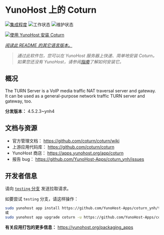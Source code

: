 <!--
注意：此 README 由 <https://github.com/YunoHost/apps/tree/master/tools/readme_generator> 自动生成
请勿手动编辑。
-->

# YunoHost 上的 Coturn

[![集成程度](https://dash.yunohost.org/integration/coturn.svg)](https://ci-apps.yunohost.org/ci/apps/coturn/) ![工作状态](https://ci-apps.yunohost.org/ci/badges/coturn.status.svg) ![维护状态](https://ci-apps.yunohost.org/ci/badges/coturn.maintain.svg)

[![使用 YunoHost 安装 Coturn](https://install-app.yunohost.org/install-with-yunohost.svg)](https://install-app.yunohost.org/?app=coturn)

*[阅读此 README 的其它语言版本。](./ALL_README.md)*

> *通过此软件包，您可以在 YunoHost 服务器上快速、简单地安装 Coturn。*  
> *如果您还没有 YunoHost，请参阅[指南](https://yunohost.org/install)了解如何安装它。*

## 概况

The TURN Server is a VoIP media traffic NAT traversal server and gateway. It can be used as a general-purpose network traffic TURN server and gateway, too.

**分发版本：** 4.5.2.3~ynh4
## 文档与资源

- 官方管理文档： <https://github.com/coturn/coturn/wiki>
- 上游应用代码库： <https://github.com/coturn/coturn>
- YunoHost 商店： <https://apps.yunohost.org/app/coturn>
- 报告 bug： <https://github.com/YunoHost-Apps/coturn_ynh/issues>

## 开发者信息

请向 [`testing` 分支](https://github.com/YunoHost-Apps/coturn_ynh/tree/testing) 发送拉取请求。

如要尝试 `testing` 分支，请这样操作：

```bash
sudo yunohost app install https://github.com/YunoHost-Apps/coturn_ynh/tree/testing --debug
或
sudo yunohost app upgrade coturn -u https://github.com/YunoHost-Apps/coturn_ynh/tree/testing --debug
```

**有关应用打包的更多信息：** <https://yunohost.org/packaging_apps>
